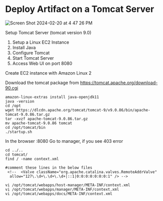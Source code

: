 # Deploy Artifact on a Tomcat Server

![Screen Shot 2024-02-20 at 4 47 26 PM](https://github.com/tspoorthyreddy/CICD-with-Git-Jenkins-Ansible-K8s/assets/93954534/964358cc-edf1-49f7-a0f4-93fa4a275007)

Setup Tomcat Server (tomcat version 9.0)
1. Setup a Linux EC2 Instance
2. Install Java
3. Configure Tomcat
4. Start Tomcat Server
5. Access Web UI on port 8080

Create EC2 instance with Amazon Linux 2

Download the tomcat package from https://tomcat.apache.org/download-90.cgi
```
amazon-linux-extras install java-openjdk11
java -version
cd /opt
wget https://dlcdn.apache.org/tomcat/tomcat-9/v9.0.86/bin/apache-tomcat-9.0.86.tar.gz
tar -xvzf apache-tomcat-9.0.86.tar.gz
mv apache-tomcat-9.0.86 tomcat
cd /opt/tomcat/bin
./startup.sh
```
In the browser <server public ip>:8080
Go to manager, if you see 403 error 

```
cd ../..
cd tomcat/
find / -name context.xml

#comment these lines in the below files
 <!--  <Valve className="org.apache.catalina.valves.RemoteAddrValve"
  allow="127\.\d+\.\d+\.\d+|::1|0:0:0:0:0:0:0:1" /> -->

vi /opt/tomcat/webapps/host-manager/META-INF/context.xml
vi /opt/tomcat/webapps/manager/META-INF/context.xml
vi /opt/tomcat/webapps/docs/META-INF/context.xml
```
